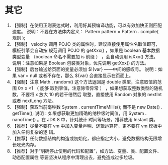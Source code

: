 # 其它

1. 【强制】在使用正则表达式时，利用好其预编译功能，可以有效加快正则匹配速度。
   说明：不要在方法体内定义： Pattern pattern =  Pattern . compile( 规则 );
2. 【强制】 velocity 调用 POJO 类的属性时，建议直接使用属性名取值即可，模板引擎会自动按
   规范调用 POJO 的 getXxx() ，如果是 boolean 基本数据类型变量 （boolean 命名不需要加 is
   前缀 ） ，会自动调用 isXxx() 方法。
   说明：注意如果是 Boolean 包装类对象，优先调用 getXxx() 的方法。
3. 【强制】后台输送给页面的变量必须加 $!{var} ——中间的感叹号。
   说明：如果 var = null 或者不存在，那么 ${var} 会直接显示在页面上。
4. 【强制】注意  Math . random() 这个方法返回是 double 类型，注意取值的范围 0≤ x <1 （ 能够
   取到零值，注意除零异常 ） ，如果想获取整数类型的随机数，不要将 x 放大 10 的若干倍然后
   取整，直接使用 Random 对象的 nextInt 或者 nextLong 方法。
5. 【强制】获取当前毫秒数 System . currentTimeMillis(); 而不是 new Date() . getTime();
   说明：如果想获取更加精确的纳秒级时间值，用 System . nanoTime() 。在 JDK 8 中，针对统计
   时间等场景，推荐使用 Instant 类。
6. 【推荐】尽量不要在 vm 中加入变量声明、逻辑运算符，更不要在 vm 模板中加入任何复杂的逻
   辑。
7. 【推荐】任何数据结构的构造或初始化，都应指定大小，避免数据结构无限增长吃光内存。
8. 【推荐】对于“明确停止使用的代码和配置”，如方法、变量、类、配置文件、动态配置属性
   等要坚决从程序中清理出去，避免造成过多垃圾。 